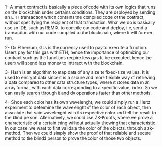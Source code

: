1- A smart contract is basically a piece of code with its own logics that runs on the blockchain under certains conditions. They are deployed by sending an ETH transaction which contains the compiled code of the contract, without specifying the recipient of that transaction.
What we do is basically use an IDE, such as REMIX, to compile our code and deploy, i.e, send a transaction with our code compiled to the blockchain, where it will forever run.

2- On Ethereum, Gas is the currency used to pay to execute a function. Users pay for this gas with ETH, hence the importance of optimizing our contract such as the functions require less gas to be executed, hence the users will spend less money to interact with the blockchain.

3- Hash is an algorithm to map data of any size to fixed-size values. It is used to encrypt data since it is a secure and more flexible way of retrieving a data compared to other data structure types, where it stores data in an array format, with each data corresponding to a specific value, index. So we can easily search through it and do operations faster than other methods.

4- Since each color has its own wavelenght, we could simply run a Hertz experiment to determine the wavelenght of the color of each object, then associate that said wavelenght with its respective color and tell the result to the blind person.
Alternatively, we could use ZK-Proofs, where we prove a characteristic of a certain thing without actually showing that characteristic. In our case, we want to first validate the color of the objects, through a zk-method. Then we could simply show the proof of that reliable and secure method to the blindd person to prove the color of those two objects.

